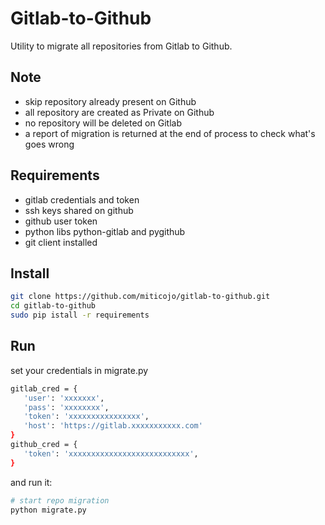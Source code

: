 # Gitlab-to-Github
Utility to migrate all repositories from Gitlab to Github. 

## Note
* skip repository already present on Github
* all repository are created as Private on Github
* no repository will be deleted on Gitlab
* a report of migration is returned at the end of process to check what's goes wrong

## Requirements
* gitlab credentials and token 
* ssh keys shared on github
* github user token
* python libs python-gitlab and pygithub
* git client installed

## Install 
``` bash
git clone https://github.com/miticojo/gitlab-to-github.git
cd gitlab-to-github
sudo pip istall -r requirements
```
## Run
set your credentials in migrate.py
``` bash
gitlab_cred = { 
   'user': 'xxxxxxx',
   'pass': 'xxxxxxxx',
   'token': 'xxxxxxxxxxxxxxxx',
   'host': 'https://gitlab.xxxxxxxxxxx.com'
}
github_cred = {
   'token': 'xxxxxxxxxxxxxxxxxxxxxxxxxxx',
}
``` 
and run it:
``` bash
# start repo migration
python migrate.py
```
